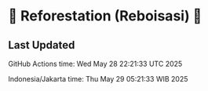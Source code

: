 
# 🌳 Reforestation (Reboisasi) 🌲

## Last Updated

GitHub Actions time: Wed May 28 22:21:33 UTC 2025

Indonesia/Jakarta time: Thu May 29 05:21:33 WIB 2025
